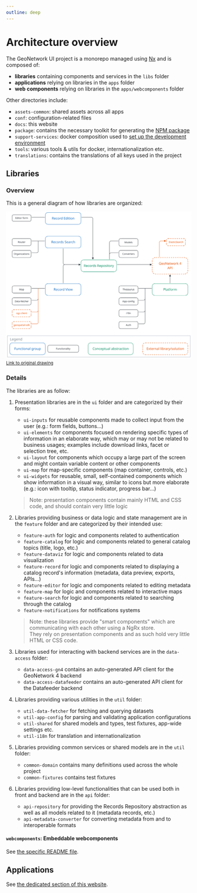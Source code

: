 ```yaml
---
outline: deep
---
```


# Architecture overview

The GeoNetwork UI project is a monorepo managed using [Nx](https://nx.dev) and is composed of:

- **libraries** containing components and services in the `libs` folder
- **applications** relying on libraries in the `apps` folder
- **web components** relying on libraries in the `apps/webcomponents` folder

Other directories include:

- `assets-common`: shared assets across all apps
- `conf`: configuration-related files
- `docs`: this website
- `package`: contains the necessary toolkit for generating the [NPM package](../guide/custom-app.md)
- `support-services`: docker composition used to [set up the development environment](./dev-environment.md)
- `tools`: various tools & utils for docker, internationalization etc.
- `translations`: contains the translations of all keys used in the project

## Libraries

### Overview

This is a general diagram of how libraries are organized:

![architecture.svg](../assets/architecture.svg)
<small>[Link to original drawing](https://excalidraw.com/#json=lOWFH0YhpcR39TMXGJ010,EbT5exajYjV0zcxEU5c4nw)</small>

### Details

The libraries are as follow:

1. Presentation libraries are in the `ui` folder and are categorized by their forms:

   - `ui-inputs` for reusable components made to collect input from the user (e.g.: form fields, buttons...)
   - `ui-elements` for components focused on rendering specific types of information in an elaborate way, which may or may not be related to business usages;
     examples include download links, facet or selection tree, etc.
   - `ui-layout` for components which occupy a large part of the screen and might contain variable content or other components
   - `ui-map` for map-specific components (map container, controls, etc.)
   - `ui-widgets` for reusable, small, self-contained components which show information in a visual way, similar to icons but more elaborate (e.g.: icon with tooltip, status indicator, progress bar...)

   > Note: presentation components contain mainly HTML and CSS code, and should contain very little logic

2. Libraries providing business or data logic and state management are in the `feature` folder and are categorized by their intended use:

   - `feature-auth` for logic and components related to authentication
   - `feature-catalog` for logic and components related to general catalog topics (title, logo, etc.)
   - `feature-dataviz` for logic and components related to data visualization
   - `feature-record` for logic and components related to displaying a catalog record's information (metadata, data preview, exports, APIs...)
   - `feature-editor` for logic and components related to editing metadata
   - `feature-map` for logic and components related to interactive maps
   - `feature-search` for logic and components related to searching through the catalog
   - `feature-notifications` for notifications systems

   > Note: these libraries provide "smart components" which are communicating with each other using a NgRx store.  
   > They rely on presentation components and as such hold very little HTML or CSS code.

3. Libraries used for interacting with backend services are in the `data-access` folder:

   - `data-access-gn4` contains an auto-generated API client for the GeoNetwork 4 backend
   - `data-access-datafeeder` contains an auto-generated API client for the Datafeeder backend

4. Libraries providing various utilities in the `util` folder:

   - `util-data-fetcher` for fetching and querying datasets
   - `util-app-config` for parsing and validating application configurations
   - `util-shared` for shared models and types, test fixtures, app-wide settings etc.
   - `util-i18n` for translation and internationalization

5. Libraries providing common services or shared models are in the `util` folder:

   - `common-domain` contains many definitions used across the whole project
   - `common-fixtures` contains test fixtures

6. Libraries providing low-level functionalities that can be used both in front and backend are in the `api` folder:
   - `api-repository` for providing the Records Repository abstraction as well as all models related to it (metadata records, etc.)
   - `api-metadata-converter` for converting metadata from and to interoperable formats

#### `webcomponents`: Embeddable webcomponents

See [the specific README file](https://github.com/geonetwork/geonetwork-ui/tree/main/apps/webcomponents).

## Applications

See [the dedicated section of this website](../apps/datahub).
